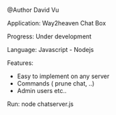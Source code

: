 @Author David Vu

Application: Way2heaven Chat Box

Progress: Under development

Language: Javascript - Nodejs

Features:
* Easy to implement on any server
* Commands ( prune chat, ..)
* Admin users
etc..


Run: node chatserver.js



